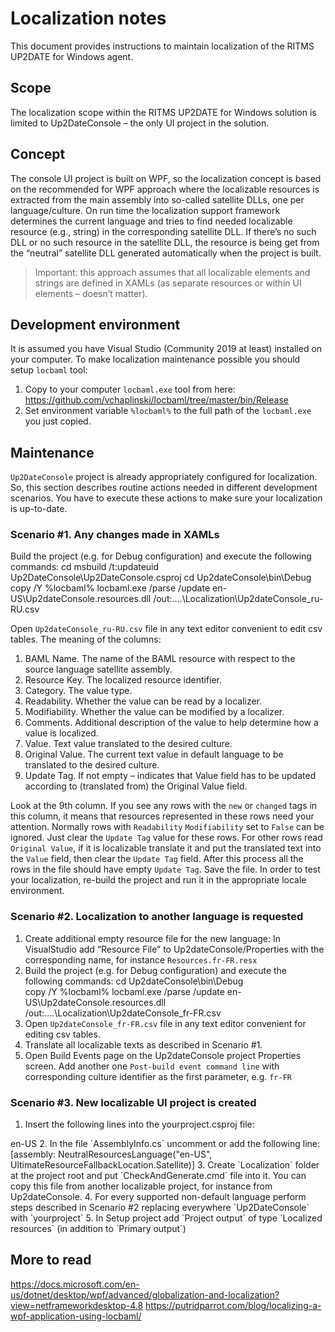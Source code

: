 # Localization notes
This document provides instructions to maintain localization of the RITMS UP2DATE for Windows agent.

## Scope
The localization scope within the RITMS UP2DATE for Windows solution is limited to Up2DateConsole – the only UI project in the solution.

## Concept
The console UI project is built on WPF, so the localization concept is based on the recommended for WPF approach where the localizable resources is extracted from the main assembly into so-called satellite DLLs, one per language/culture.
On run time the localization support framework determines the current language and tries to find needed localizable resource (e.g., string) in the corresponding satellite DLL. If there’s no such DLL or no such resource in the satellite DLL, the resource is being get from the “neutral” satellite DLL generated automatically when the project is built.
> Important: this approach assumes that all localizable elements and strings are defined in XAMLs (as separate resources or within UI elements – doesn’t matter).

## Development environment
It is assumed you have Visual Studio (Community 2019 at least) installed on your computer.
To make localization maintenance possible you should setup `locbaml` tool:
1.	Copy to your computer `locbaml.exe` tool from here:
https://github.com/vchaplinski/locbaml/tree/master/bin/Release
2.	Set environment variable `%locbaml%` to the full path of the `locbaml.exe` you just copied.

## Maintenance
`Up2DateConsole` project is already appropriately configured for localization. So, this section describes routine actions needed in different development scenarios. You have to execute these actions to make sure your localization is up-to-date.

### Scenario #1. Any changes made in XAMLs
Build the project (e.g. for Debug configuration) and execute the following commands:
cd <your Up2DateService solution location>
msbuild /t:updateuid Up2DateConsole\Up2DateConsole.csproj
cd Up2dateConsole\bin\Debug\
copy /Y %locbaml%
locbaml.exe /parse /update en-US\Up2dateConsole.resources.dll /out:..\..\Localization\Up2dateConsole_ru-RU.csv

Open `Up2dateConsole_ru-RU.csv` file in any text editor convenient to edit csv tables.
The meaning of the columns:
1.	BAML Name. The name of the BAML resource with respect to the source language satellite assembly.
2.	Resource Key. The localized resource identifier.
3.	Category. The value type.
4.	Readability. Whether the value can be read by a localizer.
5.	Modifiability. Whether the value can be modified by a localizer.
6.	Comments. Additional description of the value to help determine how a value is localized.
7.	Value. Text value translated to the desired culture.
8.	Original Value. The current text value in default language to be translated to the desired culture.
9.	Update Tag. If not empty – indicates that Value field has to be updated according to (translated from) the Original Value field.

Look at the 9th column. If you see any rows with the `new` or `changed` tags in this column, it means that resources represented in these rows need your attention. Normally rows with `Readability` `Modifiability` set to `False` can be ignored. Just clear the `Update Tag` value for these rows.
For other rows read `Original Value`, if it is localizable translate it and put the translated text into the `Value` field, then clear the `Update Tag` field. 
After this process all the rows in the file should have empty `Update Tag`.
Save the file.
In order to test your localization, re-build the project and run it in the appropriate locale environment. 

### Scenario #2. Localization to another language is requested
1.	Create additional empty resource file for the new language:
In VisualStudio add “Resource File” to Up2dateConsole/Properties with the corresponding name, for instance `Resources.fr-FR.resx`
2.	Build the project (e.g. for Debug configuration) and execute the following commands:
cd Up2dateConsole\bin\Debug\
copy /Y %locbaml%
locbaml.exe /parse /update en-US\Up2dateConsole.resources.dll /out:..\..\Localization\Up2dateConsole_fr-FR.csv
3.	Open `Up2dateConsole_fr-FR.csv` file in any text editor convenient for editing csv tables.
4.	Translate all localizable texts as described in Scenario #1.
5.	Open Build Events page on the Up2dateConsole project Properties screen.
Add another one `Post-build event command line` with corresponding culture identifier as the first parameter, e.g. `fr-FR`

### Scenario #3. New localizable UI project is created
1.	Insert the following lines into the yourproject.csproj file:
<PropertyGroup>
    <UICulture>en-US</UICulture>
</PropertyGroup>
2.	In the file `AssemblyInfo.cs` uncomment or add the following line:
[assembly: NeutralResourcesLanguage("en-US", UltimateResourceFallbackLocation.Satellite)]
3.	Create `Localization` folder at the project root and put `CheckAndGenerate.cmd` file into it. You can copy this file from another localizable project, for instance from Up2dateConsole.
4.	For every supported non-default language perform steps described in Scenario #2 replacing everywhere `Up2DateConsole` with `yourproject`
5.	In Setup project add `Project output` of type `Localized resources` (in addition to `Primary output`)

## More to read
https://docs.microsoft.com/en-us/dotnet/desktop/wpf/advanced/globalization-and-localization?view=netframeworkdesktop-4.8
https://putridparrot.com/blog/localizing-a-wpf-application-using-locbaml/
